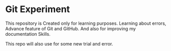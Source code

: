 # Git Experiment

This repository is Created only for learning purposes. Learning about errors, Advance feature of Git and GitHub. And also for improving my documentation Skills.

This repo will also use for some new trial and error.